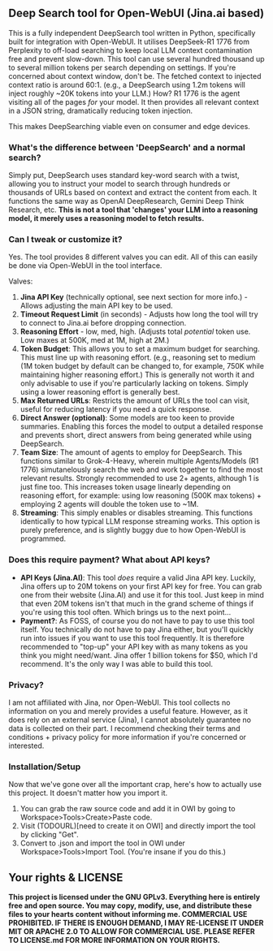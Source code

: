 ## Deep Search tool for Open-WebUI (Jina.ai based)
This is a fully independent DeepSearch tool written in Python, specifically built for integration with Open-WebUI. It utilises DeepSeek-R1 1776 from Perplexity to off-load searching to keep local LLM context contamination free and prevent slow-down. This tool can use several hundred thousand up to several million tokens per search depending on settings. If you're concerned about context window, don't be. The fetched context to injected context ratio is around 60:1. (e.g., a DeepSearch using 1.2m tokens will inject roughly ~20K tokens into your LLM.) How? R1 1776 is the agent visiting all of the pages *for* your model. It then provides all relevant context in a JSON string, dramatically reducing token injection.

This makes DeepSearching viable even on consumer and edge devices.

### What's the difference between 'DeepSearch' and a normal search?
Simply put, DeepSearch uses standard key-word search with a twist, allowing you to instruct your model to search through hundreds or thousands of URLs based on context and extract the content from each. It functions the same way as OpenAI DeepResearch, Gemini Deep Think Research, etc. **This is not a tool that 'changes' your LLM into a reasoning model, it merely uses a reasoning model to fetch results.**

### Can I tweak or customize it?
Yes. The tool provides 8 different valves you can edit. All of this can easily be done via Open-WebUI in the tool interface.

Valves:
1. **Jina API Key** (technically optional, see next section for more info.) - Allows adjusting the main API key to be used.
2. **Timeout Request Limit** (in seconds) - Adjusts how long the tool will try to connect to Jina.ai before dropping connection.
3. **Reasoning Effort** - low, med, high. (Adjusts total *potential* token use. Low maxes at 500K, med at 1M, high at 2M.)
4. **Token Budget**: This allows you to set a maximum budget for searching. This must line up with reasoning effort. (e.g., reasoning set to medium (1M token budget by default can be changed to, for example, 750K while maintaining higher reasoning effort.) This is generally not worth it and only advisable to use if you're particularly lacking on tokens. Simply using a lower reasoning effort is generally best.
5. **Max Returned URLs**: Restricts the amount of URLs the tool can visit, useful for reducing latency if you need a quick response.
6. **Direct Answer (optional)**: Some models are too keen to provide summaries. Enabling this forces the model to output a detailed response and prevents short, direct answers from being generated while using DeepSearch.
7. **Team Size**: The amount of agents to employ for DeepSearch. This functions similar to Grok-4-Heavy, wherein multiple Agents/Models (R1 1776) simutanelously search the web and work together to find the most relevant results. Strongly recommended to use 2+ agents, although 1 is just fine too. This increases token usage linearly depending on reasoning effort, for example: using low reasoning (500K max tokens) +  employing 2 agents will double the token use to ~1M.
8. **Streaming**: This simply enables or disables streaming. This functions identically to how typical LLM response streaming works. This option is purely preference, and is slightly buggy due to how Open-WebUI is programmed.

### Does this require payment? What about API keys?
* **API Keys (Jina.AI)**: This tool *does* require a valid Jina API key. Luckily, Jina offers up to 20M tokens on your first API key for free. You can grab one from their website (Jina.AI) and use it for this tool. Just keep in mind that even 20M tokens isn't that much in the grand scheme of things if you're using this tool often. Which brings us to the next point...
* **Payment?**: As FOSS, of course you do not have to pay to use this tool itself. You technically do not have to pay Jina either, but you'll quickly run into issues if you want to use this tool frequently. It is therefore recommended to "top-up" your API key with as many tokens as you think you might need/want. Jina offer 1 billion tokens for $50, which I'd recommend. It's the only way I was able to build this tool.

### Privacy?
I am not affiliated with Jina, nor Open-WebUI. This tool collects no information on you and merely provides a useful feature. However, as it does rely on an external service (Jina), I cannot absolutely guarantee no data is collected on their part. I recommend checking their terms and conditions + privacy policy for more information if you're concerned or interested.

### Installation/Setup
Now that we've gone over all the important crap, here's how to actually use this project. It doesn't matter how you import it.

1. You can grab the raw source code and add it in OWI by going to Workspace>Tools>Create>Paste code.
2. Visit (TODOURL)[need to create it on OWI] and directly import the tool by clicking "Get".
3. Convert to .json and import the tool in OWI under Workspace>Tools>Import Tool. (You're insane if you do this.)

## Your rights & LICENSE
**This project is licensed under the GNU GPLv3. Everything here is entirely free and open source. You may copy, modify, use, and distribute these files to your hearts content without informing me. COMMERCIAL USE PROHIBITED. IF THERE IS ENOUGH DEMAND, I MAY RE-LICENSE IT UNDER MIT OR APACHE 2.0 TO ALLOW FOR COMMERCIAL USE.
PLEASE REFER TO LICENSE.md FOR MORE INFORMATION ON YOUR RIGHTS.**
